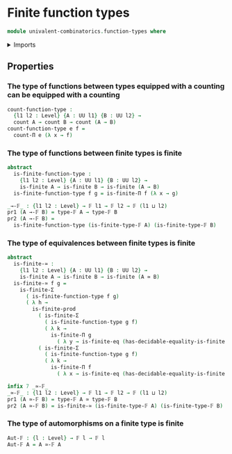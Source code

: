 # Finite function types

```agda
module univalent-combinatorics.function-types where
```

<details><summary>Imports</summary>

```agda
open import foundation.equivalences
open import foundation.universe-levels

open import univalent-combinatorics.cartesian-product-types
open import univalent-combinatorics.counting
open import univalent-combinatorics.dependent-function-types
open import univalent-combinatorics.dependent-pair-types
open import univalent-combinatorics.equality-finite-types
open import univalent-combinatorics.finite-types
```

</details>

## Properties

### The type of functions between types equipped with a counting can be equipped with a counting

```agda
count-function-type :
  {l1 l2 : Level} {A : UU l1} {B : UU l2} →
  count A → count B → count (A → B)
count-function-type e f =
  count-Π e (λ x → f)
```

### The type of functions between finite types is finite

```agda
abstract
  is-finite-function-type :
    {l1 l2 : Level} {A : UU l1} {B : UU l2} →
    is-finite A → is-finite B → is-finite (A → B)
  is-finite-function-type f g = is-finite-Π f (λ x → g)

_→-𝔽_ : {l1 l2 : Level} → 𝔽 l1 → 𝔽 l2 → 𝔽 (l1 ⊔ l2)
pr1 (A →-𝔽 B) = type-𝔽 A → type-𝔽 B
pr2 (A →-𝔽 B) =
  is-finite-function-type (is-finite-type-𝔽 A) (is-finite-type-𝔽 B)
```

### The type of equivalences between finite types is finite

```agda
abstract
  is-finite-≃ :
    {l1 l2 : Level} {A : UU l1} {B : UU l2} →
    is-finite A → is-finite B → is-finite (A ≃ B)
  is-finite-≃ f g =
    is-finite-Σ
      ( is-finite-function-type f g)
      ( λ h →
        is-finite-prod
          ( is-finite-Σ
            ( is-finite-function-type g f)
            ( λ k →
              is-finite-Π g
                ( λ y → is-finite-eq (has-decidable-equality-is-finite g))))
          ( is-finite-Σ
            ( is-finite-function-type g f)
            ( λ k →
              is-finite-Π f
                ( λ x → is-finite-eq (has-decidable-equality-is-finite f)))))

infix 7 _≃-𝔽_
_≃-𝔽_ : {l1 l2 : Level} → 𝔽 l1 → 𝔽 l2 → 𝔽 (l1 ⊔ l2)
pr1 (A ≃-𝔽 B) = type-𝔽 A ≃ type-𝔽 B
pr2 (A ≃-𝔽 B) = is-finite-≃ (is-finite-type-𝔽 A) (is-finite-type-𝔽 B)
```

### The type of automorphisms on a finite type is finite

```agda
Aut-𝔽 : {l : Level} → 𝔽 l → 𝔽 l
Aut-𝔽 A = A ≃-𝔽 A
```
